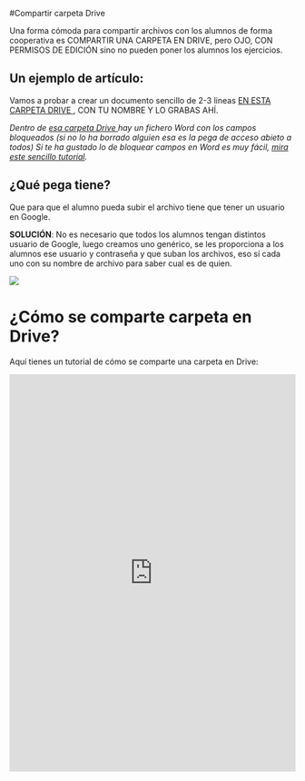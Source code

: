 #Compartir carpeta Drive

Una forma cómoda para compartir archivos con los alumnos de forma cooperativa es COMPARTIR UNA CARPETA EN DRIVE, pero OJO, CON PERMISOS DE EDICIÓN sino no pueden poner los alumnos los ejercicios.

## Un ejemplo de artículo:

Vamos a probar a crear un documento sencillo de 2-3 lineas  [EN ESTA CARPETA DRIVE ](https://drive.google.com/drive/folders/0B3FoIk-apny0VHc5SnVmOVdGSWs?usp=sharing), CON TU NOMBRE Y LO GRABAS AHÍ.

*Dentro de [esa carpeta Drive ](https://drive.google.com/drive/folders/0B3FoIk-apny0VHc5SnVmOVdGSWs?usp=sharing) hay un fichero Word con los campos bloqueados (si no lo ha borrado alguien esa es la pega de acceso abieto a todos) Si te ha gustado lo de bloquear campos en Word es muy fácil, [mira este sencillo tutorial](https://support.office.com/es-es/article/permitir-cambios-en-partes-de-un-documento-protegido-187ed01c-8795-43e1-9fd0-c9fca419dadf).*

## ¿Qué pega tiene?

Que para que el alumno pueda subir el archivo tiene que tener un usuario en Google.

**SOLUCIÓN**: No es necesario que todos los alumnos tengan distintos usuario de Google, luego creamos uno genérico, se les proporciona a los alumnos ese usuario y contraseña y que suban los archivos, eso sí cada uno con su nombre de archivo para saber cual es de quien.

![](http://blog.storagemadeeasy.com/wp-content/uploads/2015/10/Dollarphotoclub_73234788.jpg)

# ¿Cómo se comparte carpeta en Drive?

Aquí tienes un tutorial de cómo se comparte una carpeta en Drive:

<iframe src="https://docs.google.com/presentation/d/e/2PACX-1vTNxPfxueN73ZEP70EL5lGCBTwgDb3b9G096qGoQzKfFaIlwEOcHEwisi463ryHHBdvVzVvOPc4Aj1C/embed?start=false&loop=false&delayms=3000" frameborder="0" width="100%" height="700" allowfullscreen="true" mozallowfullscreen="true" webkitallowfullscreen="true"></iframe>
